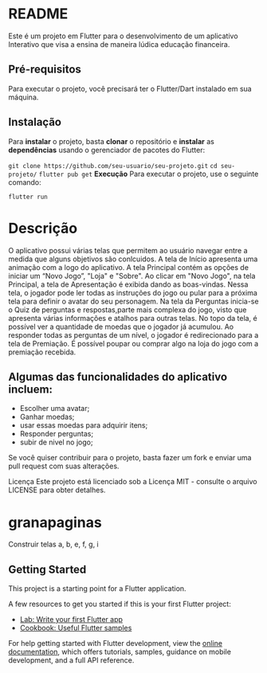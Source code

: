 # **README**

Este é um projeto em Flutter para o desenvolvimento de um aplicativo Interativo que visa a ensina de maneira lúdica 
educação financeira.

## **Pré-requisitos**

Para executar o projeto, você precisará ter o Flutter/Dart instalado em sua máquina.

## **Instalação**

Para **instalar** o projeto, basta **clonar** o repositório e **instalar** as **dependências** usando o gerenciador de pacotes do Flutter:



```git clone https://github.com/seu-usuario/seu-projeto.git```
```cd seu-projeto/```
```flutter pub get```
**Execução**
Para executar o projeto, use o seguinte comando:

```flutter run```

# **Descrição**

O aplicativo possui várias telas que permitem ao usuário navegar entre a medida que alguns objetivos são conlcuidos.
A tela de Início apresenta uma animação com a logo do aplicativo.
A tela Principal contém as opções de iniciar um “Novo Jogo”, "Loja" e "Sobre".
Ao clicar em "Novo Jogo", na tela Principal, a tela de Apresentação é exibida dando as boas-vindas. 
Nessa tela, o jogador pode ler todas as instruções do jogo ou pular para a próxima tela para definir 
o avatar do seu personagem.
Na tela da Perguntas inicia-se o Quiz de perguntas e respostas,parte mais complexa do jogo, 
visto que apresenta várias informações e atalhos para outras telas. No topo da tela, é possível ver a
quantidade de moedas que o jogador já acumulou.
Ao responder todas as perguntas de um nível, o jogador é redirecionado para a tela de Premiação.
É possível poupar ou comprar algo na loja do jogo com a premiação recebida.

## **Algumas das funcionalidades do aplicativo incluem:**

- Escolher uma avatar;
- Ganhar moedas;
- usar essas moedas para adquirir itens;
- Responder perguntas;
- subir de nivel no jogo;

Se você quiser contribuir para o projeto, basta fazer um fork e enviar uma pull request com suas alterações.

Licença
Este projeto está licenciado sob a Licença MIT - consulte o arquivo LICENSE para obter detalhes.

# granapaginas
Construir telas
a, b, e, f, g, i
## Getting Started

This project is a starting point for a Flutter application.

A few resources to get you started if this is your first Flutter project:

- [Lab: Write your first Flutter app](https://docs.flutter.dev/get-started/codelab)
- [Cookbook: Useful Flutter samples](https://docs.flutter.dev/cookbook)

For help getting started with Flutter development, view the
[online documentation](https://docs.flutter.dev/), which offers tutorials,
samples, guidance on mobile development, and a full API reference.
